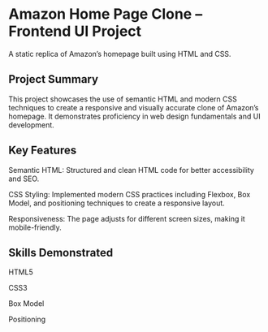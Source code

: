 # Amazon Home Page Clone – Frontend UI Project


A static replica of Amazon’s homepage built using HTML and CSS.


## Project Summary
This project showcases the use of semantic HTML and modern CSS techniques to create a responsive and visually accurate clone of Amazon’s homepage. It demonstrates proficiency in web design fundamentals and UI development.


## Key Features
Semantic HTML: Structured and clean HTML code for better accessibility and SEO.

CSS Styling: Implemented modern CSS practices including Flexbox, Box Model, and positioning techniques to create a responsive layout.

Responsiveness: The page adjusts for different screen sizes, making it mobile-friendly.

## Skills Demonstrated
HTML5

CSS3

Box Model

Positioning
